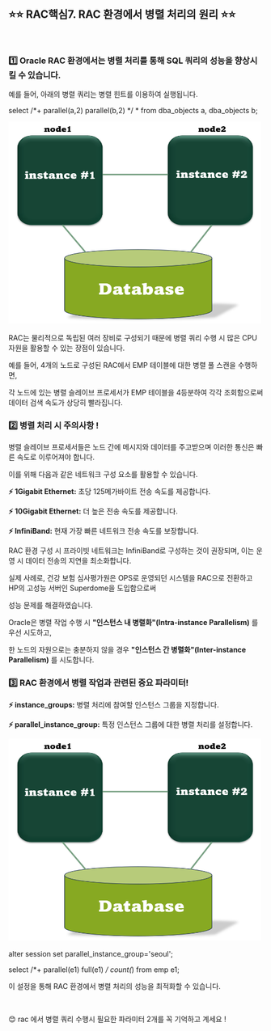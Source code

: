 ## ⭐⭐ RAC핵심7. RAC 환경에서 병렬 처리의 원리 ⭐⭐  
&nbsp;


### 1️⃣ Oracle RAC 환경에서는 병렬 처리를 통해 SQL 쿼리의 성능을 향상시킬 수 있습니다. 

예를 들어, 아래의 병렬 쿼리는 병렬 힌트를 이용하여 실행됩니다.

select /*+ parallel(a,2) parallel(b,2) */  *
from dba_objects a, dba_objects b;

<img src="https://github.com/oracleyu01/rac_class/blob/main/rac%EA%B7%B8%EB%A6%BC.png" width="500" height="400">

RAC는 물리적으로 독립된 여러 장비로 구성되기 때문에 병렬 쿼리 수행 시 많은 CPU 자원을 활용할 수 있는 장점이 있습니다.

예를 들어, 4개의 노드로 구성된 RAC에서 EMP 테이블에 대한 병렬 풀 스캔을 수행하면, 

각 노드에 있는 병렬 슬레이브 프로세서가 EMP 테이블을 4등분하여 각각 조회함으로써 데이터 검색 속도가 상당히 빨라집니다.

### 2️⃣ 병렬 처리 시 주의사항 !

병렬 슬레이브 프로세서들은 노드 간에 메시지와 데이터를 주고받으며 이러한 통신은 빠른 속도로 이루어져야 합니다.

이를 위해 다음과 같은 네트워크 구성 요소를 활용할 수 있습니다.

**⚡ 1Gigabit Ethernet:** 초당 125메가바이트 전송 속도를 제공합니다.

**⚡ 10Gigabit Ethernet:** 더 높은 전송 속도를 제공합니다.

**⚡ InfiniBand:** 현재 가장 빠른 네트워크 전송 속도를 보장합니다.

RAC 환경 구성 시 프라이빗 네트워크는 InfiniBand로 구성하는 것이 권장되며, 이는 운영 시 데이터 전송의 지연을 최소화합니다.

실제 사례로, 건강 보험 심사평가원은 OPS로 운영되던 시스템을 RAC으로 전환하고 HP의 고성능 서버인 Superdome을 도입함으로써  

성능 문제를 해결하였습니다.

Oracle은 병렬 작업 수행 시 **"인스턴스 내 병렬화"(Intra-instance Parallelism)** 를 우선 시도하고, 

한 노드의 자원으로는 충분하지 않을 경우 **"인스턴스 간 병렬화"(Inter-instance Parallelism)** 를 시도합니다.

### 3️⃣ RAC 환경에서 병렬 작업과 관련된 중요 파라미터!

**⚡ instance_groups:** 병렬 처리에 참여할 인스턴스 그룹을 지정합니다.

**⚡ parallel_instance_group:** 특정 인스턴스 그룹에 대한 병렬 처리를 설정합니다.


<img src="https://github.com/oracleyu01/rac_class/blob/main/rac%EA%B7%B8%EB%A6%BC.png" width="500" height="400">

alter session set parallel_instance_group='seoul';

select /*+ parallel(e1) full(e1) */ count(*)
from emp e1;

이 설정을 통해 RAC 환경에서 병렬 처리의 성능을 최적화할 수 있습니다.  

&nbsp;
&nbsp;

😊 rac 에서 병렬 쿼리 수행시 필요한 파라미터 2개를 꼭 기억하고 계세요 !


